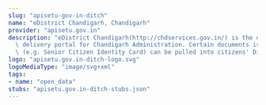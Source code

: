 ```yaml
---
slug: "apisetu-gov-in-ditch"
name: "eDistrict Chandigarh, Chandigarh"
provider: "apisetu.gov.in"
description: "eDistrict Chandigarh(http://chdservices.gov.in/) is the online service\
  \ delivery portal for Chandigarh Administration. Certain documents issued by it\
  \ (e.g. Senior Citizen Identity Card) can be pulled into citizens' DigiLocker accounts."
logo: "apisetu.gov.in-ditch-logo.svg"
logoMediaType: "image/svg+xml"
tags:
- name: "open_data"
stubs: "apisetu.gov.in-ditch-stubs.json"
---
```

